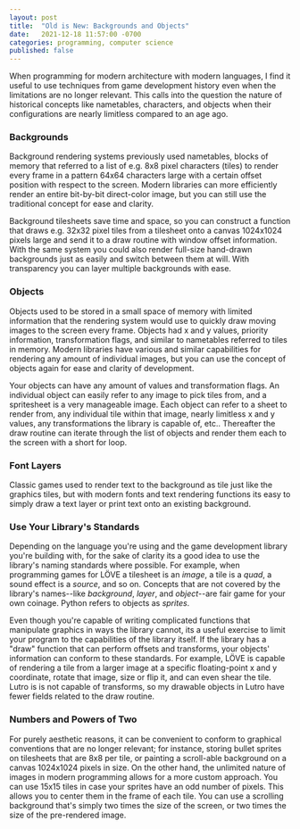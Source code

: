 ```yaml
---
layout: post
title:  "Old is New: Backgrounds and Objects"
date:   2021-12-18 11:57:00 -0700
categories: programming, computer science
published: false
---
```



When programming for modern architecture with modern languages, I find 
it useful to use techniques from game development history even when the 
limitations are no longer relevant. This calls into the question the 
nature of historical concepts like nametables, characters, and objects 
when their configurations are nearly limitless compared to an age ago.

### Backgrounds

Background rendering systems previously used nametables, blocks of 
memory that referred to a list of e.g. 8x8 pixel characters (tiles) to 
render every frame in a pattern 64x64 characters large with a certain 
offset position with respect to the screen. Modern libraries can more 
efficiently render an entire bit-by-bit direct-color image, but you can 
still use the traditional concept for ease and clarity.

Background tilesheets save time and space, so you can construct a 
function that draws e.g. 32x32 pixel tiles from a tilesheet onto a 
canvas 1024x1024 pixels large and send it to a draw routine with window 
offset information. With the same system you could also render full-size 
hand-drawn backgrounds just as easily and switch between them at will. 
With transparency you can layer multiple backgrounds with ease.

### Objects

Objects used to be stored in a small space of memory with limited 
information that the rendering system would use to quickly draw moving 
images to the screen every frame. Objects had x and y values, priority 
information, transformation flags, and similar to nametables referred to 
tiles in memory. Modern libraries have various and similar capabilities 
for rendering any amount of individual images, but you can use the 
concept of objects again for ease and clarity of development.

Your objects can have any amount of values and transformation flags. An 
individual object can easily refer to any image to pick tiles from, and 
a spritesheet is a very manageable image. Each object can refer to a 
sheet to render from, any individual tile within that image, nearly 
limitless x and y values, any transformations the library is capable of, 
etc.. Thereafter the draw routine can iterate through the list of 
objects and render them each to the screen with a short for loop.

### Font Layers

Classic games used to render text to the background as tile just like 
the graphics tiles, but with modern fonts and text rendering functions 
its easy to simply draw a text layer or print text onto an existing 
background.

### Use Your Library's Standards

Depending on the language you're using and the game development library 
you're building with, for the sake of clarity its a good idea to use the 
library's naming standards where possible. For example, when programming 
games for LÖVE a tilesheet is an *image*, a tile is a *quad*, a sound 
effect is a *source*, and so on. Concepts that are not covered by the 
library's names--like *background*, *layer*, and *object*--are fair game for 
your own coinage. Python refers to objects as *sprites*.

Even though you're capable of writing complicated functions that 
manipulate graphics in ways the library cannot, its a useful exercise to 
limit your program to the capabilities of the library itself. If the 
library has a "draw" function that can perform offsets and transforms, 
your objects' information can conform to these standards. For example, 
LÖVE is capable of rendering a tile from a larger image at a specific 
floating-point x and y coordinate, rotate that image, size or flip it, 
and can even shear the tile. Lutro is is not capable of transforms, so 
my drawable objects in Lutro have fewer fields related to the draw 
routine.

### Numbers and Powers of Two

For purely aesthetic reasons, it can be convenient to conform to 
graphical conventions that are no longer relevant; for instance, storing 
bullet sprites on tilesheets that are 8x8 per tile, or painting a 
scroll-able background on a canvas 1024x1024 pixels in size. On the 
other hand, the unlimited nature of images in modern programming allows 
for a more custom approach. You can use 15x15 tiles in case your sprites 
have an odd number of pixels. This allows you to center them in the 
frame of each tile. You can use a scrolling background that's simply two 
times the size of the screen, or two times the size of the pre-rendered 
image.
